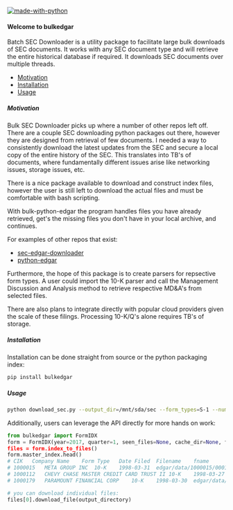 [![made-with-python](https://img.shields.io/badge/Made%20with-Python-1f425f.svg)](https://www.python.org/)


#### Welcome to bulkedgar
Batch SEC Downloader is a utility package to facilitate large bulk downloads of SEC documents. It works with any SEC document type and will retrieve the entire historical database if required. It downloads SEC documents over multiple threads. 

- [Motivation](#motivate)
- [Installation](#install)
- [Usage](#usage)

##### Motivation <a id='motivate' />
Bulk SEC Downloader picks up where a number of other repos left off. There are a couple SEC downloading python packages out there, however they are designed from retrieval of few documents. I needed a way to consistently download the latest updates from the SEC and secure a local copy of the entire history of the SEC. This translates into TB's of documents, where fundamentally different issues arise like networking issues, storage issues, etc. 

There is a nice package available to download and construct index files, however the user is still left to download the actual files and must be comfortable with bash scripting. 

With bulk-python-edgar the program handles files you have already retrieved, get's the missing files you don't have in your local archive, and continues. 

For examples of other repos that exist: 

- [sec-edgar-downloader](https://github.com/jadchaar/sec-edgar-downloader)
- [python-edgar](https://github.com/edouardswiac/python-edgar/)

Furthermore, the hope of this package is to create parsers for repsective form types. A user could import the 10-K parser and call the Management Discussion and Analysis method to retrieve respective MD&A's from selected files. 

There are also plans to integrate directly with popular cloud providers given the scale of these filings. Processing 10-K/Q's alone requires TB's of storage.

##### Installation <a id='install' />
Installation can be done straight from source or the python packaging index:

```bash
pip install bulkedgar
```

##### Usage <a id='usage' />
```bash
python download_sec.py --output_dir=/mnt/sda/sec --form_types=S-1 --num_workers=-1 --start_year=2014 --end_year=2019 --quarters 1 2 3 4
```

Additionally, users can leverage the API directly for more hands on work:
```python
from bulkedgar import FormIDX
form = FormIDX(year=2017, quarter=1, seen_files=None, cache_dir=None, form_types=['10-K])
files = form.index_to_files()
form.master_index.head()
# CIK	Company Name	Form Type	Date Filed	Filename	fname
# 1000015	META GROUP INC	10-K	1998-03-31	edgar/data/1000015/0001000015-98-000009.txt	0001000015-98-000009.txt
# 1000112	CHEVY CHASE MASTER CREDIT CARD TRUST II	10-K	1998-03-27	edgar/data/1000112/0000920628-98-000038.txt	0000920628-98-000038.txt
# 1000179	PARAMOUNT FINANCIAL CORP	10-K	1998-03-30	edgar/data/1000179/0000950120-98-000108.txt	0000950120-98-000108.txt

# you can download individual files:
files[0].download_file(output_directory)
```

